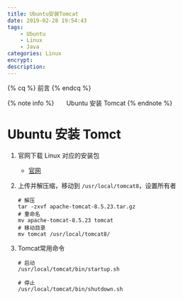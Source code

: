 ```yaml
---
title: Ubuntu安装Tomcat
date: 2019-02-28 19:54:43
tags: 
    - Ubuntu
    - Linux
    - Java
categories: Linux
encrypt:
description:
---
```


{% cq %} 前言 {% endcq %}

{% note info %}
&nbsp;&nbsp;&nbsp;&nbsp;&nbsp;&nbsp;Ubuntu 安装 Tomcat
{% endnote %}

<!-- more -->

# Ubuntu 安装 Tomct

1. 官网下载 Linux 对应的安装包

   - [官网](http://tomcat.apache.org/download-80.cgi)

2. 上传并解压缩，移动到 `/usr/local/tomcat8`，设置所有者

   ```shell
   # 解压
   tar -zxvf apache-tomcat-8.5.23.tar.gz
   # 重命名
   mv apache-tomcat-8.5.23 tomcat
   # 移动目录
   mv tomcat /usr/local/tomcat8/
   ```

3. Tomcat常用命令

   ```shell
   # 启动
   /usr/local/tomcat/bin/startup.sh
   
   # 停止
   /usr/local/tomcat/bin/shutdown.sh
   ```

   

